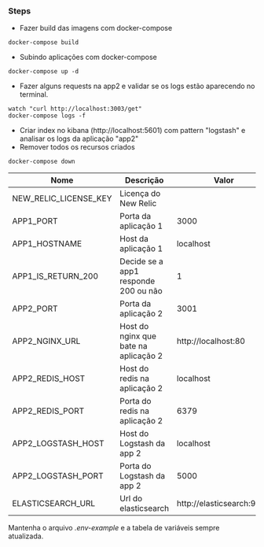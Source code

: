 ### Steps
* Fazer build das imagens com docker-compose
```
docker-compose build
```
* Subindo aplicações com docker-compose
```
docker-compose up -d
```
* Fazer alguns requests na app2 e validar se os logs estão aparecendo no terminal.
```
watch "curl http://localhost:3003/get"
docker-compose logs -f
```
* Criar index no kibana (http://localhost:5601) com pattern "logstash" e analisar os logs da aplicação "app2"
* Remover todos os recursos criados
```
docker-compose down
```

| Nome                | Descrição                                       | Valor                   | Obrigatório      |
|---------------------|-------------------------------------------------|-------------------------|------------------|
|NEW_RELIC_LICENSE_KEY|Licença do New Relic                             |                         |:white_check_mark:|
|APP1_PORT            |Porta da aplicação 1                             |3000                     |:white_check_mark:|
|APP1_HOSTNAME        |Host da aplicação 1                              |localhost                |:white_check_mark:|
|APP1_IS_RETURN_200   |Decide se a app1 responde 200 ou não             |1                        |:white_check_mark:|
|APP2_PORT            |Porta da aplicação 2                             |3001                     |:white_check_mark:|
|APP2_NGINX_URL       |Host do nginx que bate na aplicação 2            |http://localhost:80      |:white_check_mark:|
|APP2_REDIS_HOST      |Host do redis na aplicação 2                     |localhost                |:white_check_mark:|
|APP2_REDIS_PORT      |Porta do redis na aplicação 2                    |6379                     |:white_check_mark:|
|APP2_LOGSTASH_HOST   |Host do Logstash da app 2                        |localhost                |:white_check_mark:|
|APP2_LOGSTASH_PORT   |Porta do Logstash da app 2                       |5000                     |:white_check_mark:|
|ELASTICSEARCH_URL    |Url do elasticsearch                             |http://elasticsearch:9200|:white_check_mark:|

Mantenha o arquivo *.env-example* e a tabela de variáveis sempre atualizada.

